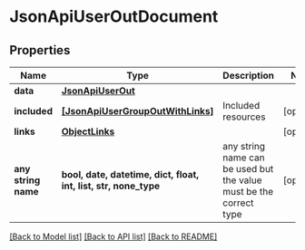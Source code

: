 # JsonApiUserOutDocument


## Properties
Name | Type | Description | Notes
------------ | ------------- | ------------- | -------------
**data** | [**JsonApiUserOut**](JsonApiUserOut.md) |  | 
**included** | [**[JsonApiUserGroupOutWithLinks]**](JsonApiUserGroupOutWithLinks.md) | Included resources | [optional] 
**links** | [**ObjectLinks**](ObjectLinks.md) |  | [optional] 
**any string name** | **bool, date, datetime, dict, float, int, list, str, none_type** | any string name can be used but the value must be the correct type | [optional]

[[Back to Model list]](../README.md#documentation-for-models) [[Back to API list]](../README.md#documentation-for-api-endpoints) [[Back to README]](../README.md)


